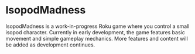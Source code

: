 # IsopodMadness
IsopodMadness is a work-in-progress Roku game where you control a small isopod character. Currently in early development, the game features basic movement and simple gameplay mechanics. More features and content will be added as development continues.
